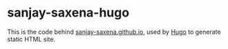 # sanjay-saxena-hugo

This is the code behind [sanjay-saxena.github.io](https://sanjay-saxena.github.io), used by [Hugo](http://hugo.spf13.com)
to generate static HTML site.